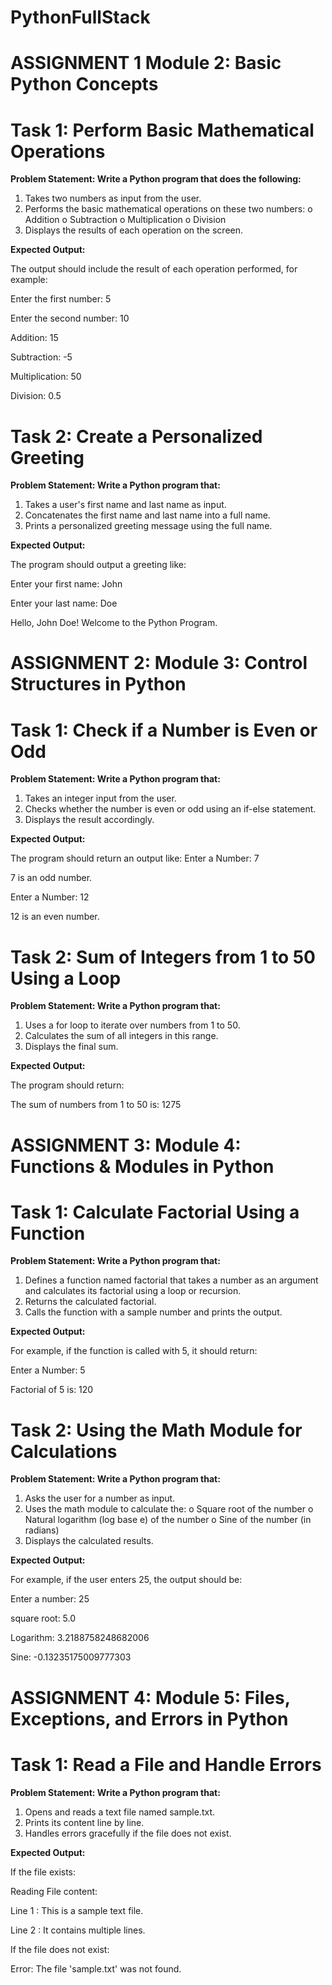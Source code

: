 # PythonFullStack

# ASSIGNMENT 1  Module 2: Basic Python Concepts

# Task 1: Perform Basic Mathematical Operations
**Problem Statement: Write a Python program that does the following:**
1.  Takes two numbers as input from the user.
2.  Performs the basic mathematical operations on these two numbers:
o	Addition
o	Subtraction
o	Multiplication
o	Division
3.  Displays the results of each operation on the screen.
   
 **Expected Output:**
 
The output should include the result of each operation performed, for example:

  Enter the first number: 5

  Enter the second number: 10

  Addition: 15

  Subtraction: -5

  Multiplication: 50

 Division: 0.5

# Task 2: Create a Personalized Greeting
**Problem Statement: Write a Python program that:**
1.  Takes a user's first name and last name as input.
2.  Concatenates the first name and last name into a full name.
3.  Prints a personalized greeting message using the full name.
   
**Expected Output:**

The program should output a greeting like:

Enter your first name: John

Enter your last name: Doe

Hello, John Doe! Welcome to the Python Program.

# ASSIGNMENT 2: Module 3: Control Structures in Python
 
# Task 1: Check if a Number is Even or Odd
**Problem Statement:  Write a Python program that:**
1. 	Takes an integer input from the user.
2. 	Checks whether the number is even or odd using an if-else statement.
3. 	Displays the result accordingly.

**Expected Output:**

The program should return an output like:
Enter a Number: 7

7  is an odd number.

Enter a Number: 12

12  is an even number.

# Task 2: Sum of Integers from 1 to 50 Using a Loop
 
**Problem Statement: Write a Python program that:**
1.   Uses a for loop to iterate over numbers from 1 to 50.
2.   Calculates the sum of all integers in this range.
3.   Displays the final sum.
 
**Expected Output:**

The program should return:

The sum of numbers from 1 to 50 is:  1275

# ASSIGNMENT 3: Module 4: Functions & Modules in Python 

# Task 1: Calculate Factorial Using a Function 

**Problem Statement: Write a Python program that:**
1.   Defines a function named factorial that takes a number as an argument and calculates its factorial using a loop or recursion.
2.   Returns the calculated factorial.
3.   Calls the function with a sample number and prints the output.
 
**Expected Output:**

For example, if the function is called with 5, it should return:

Enter a Number: 5

Factorial of  5  is:  120

# Task 2: Using the Math Module for Calculations
 
**Problem Statement: Write a Python program that:**
1.   Asks the user for a number as input.
2.   Uses the math module to calculate the:
o   Square root of the number
o   Natural logarithm (log base e) of the number
o   Sine of the number (in radians)
3.   Displays the calculated results.

 **Expected Output:**

 For example, if the user enters 25, the output should be:

Enter a number: 25

square root:  5.0

Logarithm:  3.2188758248682006

Sine:  -0.13235175009777303

# ASSIGNMENT 4: Module 5: Files, Exceptions, and Errors in Python
 
# Task 1: Read a File and Handle Errors 
**Problem Statement:  Write a Python program that:**
1.   Opens and reads a text file named sample.txt.
2.   Prints its content line by line.
3.   Handles errors gracefully if the file does not exist.
 
**Expected Output:**

If the file exists:

Reading File content:

Line  1 :  This is a sample text file.

Line  2 :  It contains multiple lines.

If the file does not exist:

Error: The file 'sample.txt' was not found.

